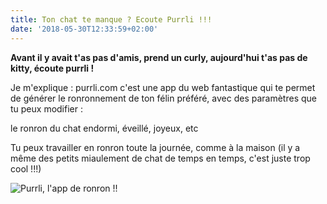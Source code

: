 ```yaml
---
title: Ton chat te manque ? Ecoute Purrli !!!
date: '2018-05-30T12:33:59+02:00'
---
```

**Avant il y avait t'as pas d'amis, prend un curly, aujourd'hui t'as pas de kitty, écoute purrli !**

Je m'explique : purrli.com c'est une app du web fantastique qui te permet de générer le ronronnement de ton félin préféré, avec des paramètres que tu peux modifier :

le ronron du chat endormi, éveillé, joyeux, etc

Tu peux travailler en ronron toute la journée, comme à la maison (il y a même des petits miaulement de chat de temps en temps, c'est juste trop cool !!!)

![Purrli, l'app de ronron !!](/img/blog/screenshot_2018-05-30-the-internet-has-a-cat-meet-purrli-the-online-cat-purr-generator-.png)
